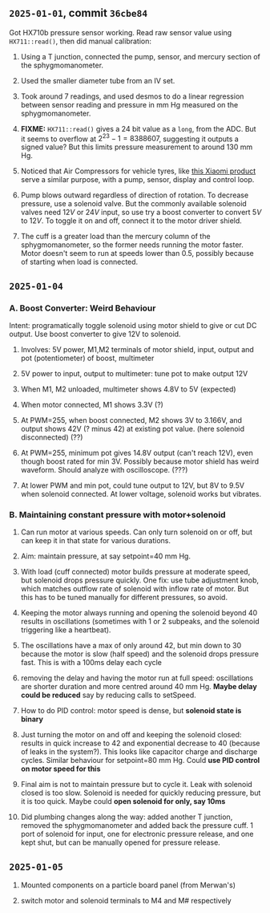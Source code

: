 ## `2025-01-01`, commit `36cbe84`

Got HX710b pressure sensor working.
Read raw sensor value using `HX711::read()`, then did manual calibration:

1. Using a T junction, connected the pump, sensor, and mercury section of the sphygmomanometer.

2. Used the smaller diameter tube from an IV set.

3. Took around 7 readings, and used desmos to do a linear regression between sensor reading and pressure in mm Hg measured on the sphygmomanometer.

4. **FIXME:** `HX711::read()` gives a 24 bit value as a `long`, from the ADC. But it seems to overflow at $2^{23} - 1 = 8388607$, suggesting it outputs a signed value? But this limits pressure measurement to around 130 mm Hg.

5. Noticed that Air Compressors for vehicle tyres, like [this Xiaomi product](https://www.mi.com/in/product/mi-portable-electric-air-compressor/) serve a similar purpose, with a pump, sensor, display and control loop.

6. Pump blows outward regardless of direction of rotation. To decrease pressure, use a solenoid valve. But the commonly available solenoid valves need $12V$ or $24V$ input, so use try a boost converter to convert $5V$ to $12V$. To toggle it on and off, connect it to the motor driver shield.

7. The cuff is a greater load than the mercury column of the sphygmomanometer, so the former needs running the motor faster. Motor doesn't seem to run at speeds lower than 0.5, possibly because of starting when load is connected.

## `2025-01-04`

### A. Boost Converter: Weird Behaviour

Intent: programatically toggle solenoid using motor shield to give or cut DC output. Use boost converter to give 12V to solenoid.

1. Involves: 5V power, M1,M2 terminals of motor shield, input, output and pot (potentiometer) of boost, multimeter

2. 5V power to input, output to multimeter: tune pot to make output 12V

3. When M1, M2 unloaded, multimeter shows 4.8V to 5V (expected)

4. When motor connected, M1 shows 3.3V (?)

5. At PWM=255, when boost connected, M2 shows 3V to 3.166V, and output shows 42V (? minus 42) at existing pot value. (here solenoid disconnected) (??)

6. At PWM=255, minimum pot gives 14.8V output (can't reach 12V), even though boost rated for min 3V. Possibly because motor shield has weird waveform. Should analyze with oscilloscope. (???)

7. At lower PWM and min pot, could tune output to 12V, but 8V to 9.5V when solenoid connected.
 At lower voltage, solenoid works but vibrates.

### B. Maintaining constant pressure with motor+solenoid

1. Can run motor at various speeds. Can only turn solenoid on or off, but can keep it in that state for various durations.

2. Aim: maintain pressure, at say setpoint=40 mm Hg.

3. With load (cuff connected) motor builds pressure at moderate speed, but solenoid drops pressure quickly. One fix: use tube adjustment knob, which matches outflow rate of solenoid with inflow rate of motor. But this has to be tuned manually for different pressures, so avoid.

4. Keeping the motor always running and opening the solenoid beyond 40 results in oscillations (sometimes with 1 or 2 subpeaks, and the solenoid triggering like a heartbeat). 

5. The oscillations have a max of only around 42, but min down to 30 because the motor is slow (half speed) and the solenoid drops pressure fast. This is with a 100ms delay each cycle

6. removing the delay and having the motor run at full speed: oscillations are shorter duration and more centred around 40 mm Hg. **Maybe delay could be reduced** say by reducing calls to setSpeed.

7. How to do PID control: motor speed is dense, but **solenoid state is binary**

8. Just turning the motor on and off and keeping the solenoid closed: results in quick increase to 42 and exponential decrease to 40 (because of leaks in the system?). This looks like capacitor charge and discharge cycles. Similar behaviour for setpoint=80 mm Hg. Could **use PID control on motor speed for this**

9. Final aim is not to maintain pressure but to cycle it. Leak with solenoid closed is too slow. Solenoid is needed for quickly reducing pressure, but it is too quick. Maybe could **open solenoid for only, say 10ms**

10. Did plumbing changes along the way: added another T junction, removed the sphygmomanometer and added back the pressure cuff. 1 port of solenoid for input, one for electronic pressure release, and one kept shut, but can be manually opened for pressure release.

## `2025-01-05`

1. Mounted components on a particle board panel (from Merwan's)

2. switch motor and solenoid terminals to M4 and M# respectively
